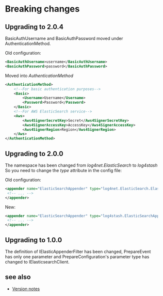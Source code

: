 
Breaking changes
=====================
<!-- ---
layout: docs
title: Breaking Changes
description: List of breaking changes
redirect_from: "/breaking/"
--- -->


## __Upgrading to 2.0.4__ 
BasicAuthUsername and BasicAuthPassword moved under AuthenticationMethod.

Old configuration:
```xml
<BasicAuthUsername>username</BasicAuthUsername>
<BasicAuthPassword>password</BasicAuthPassword>
```

Moved into *AuthenticationMethod*
```xml
<AuthenticationMethod>
    <!--For basic authentication purposes-->
    <Basic>
        <Username>Username</Username>
        <Password>Password</Password>
    </Basic>
    <!--For AWS ElasticSearch service-->
    <Aws>
        <Aws4SignerSecretKey>Secret</Aws4SignerSecretKey>
        <Aws4SignerAccessKey>AccessKey</Aws4SignerAccessKey>
        <Aws4SignerRegion>Region</Aws4SignerRegion>
    </Aws>
</AuthenticationMethod>
```

## __Upgrading to 2.0.0__ 
The namespace has been changed from _log4net.ElasticSearch_ to _log4stash_ 
So you need to change the *type* attribute in the config file:

Old configuration:
```xml
<appender name="ElasticSearchAppender" type="log4net.ElasticSearch.ElasticSearchAppender, log4stash">
 <!-- ... -->
</appender>
```

New:
```xml
<appender name="ElasticSearchAppender" type="log4stash.ElasticSearchAppender, log4stash">
 <!-- ... -->
</appender>
```

## __Upgrading to 1.0.0__ 
The definition of IElasticAppenderFilter has been changed, PrepareEvent has only one parameter and PrepareConfiguration's parameter type has changed to IElasticsearchClient.


## see also 
* [Version notes](https://github.com/urielha/log4stash/blob/master/docs/version_notes.md)

